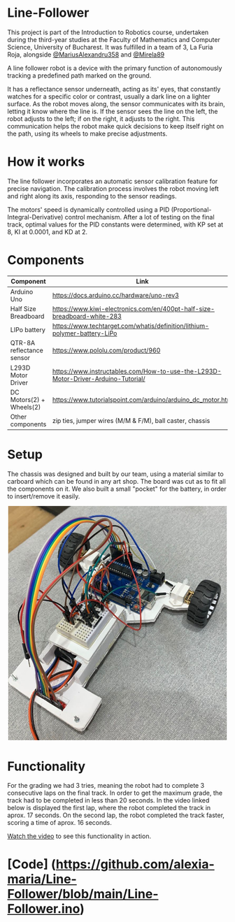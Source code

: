 # Line-Follower
This project is part of the Introduction to Robotics course, undertaken during the third-year studies at the Faculty of Mathematics and Computer Science, University of Bucharest. It was fulfilled in a team of 3, La Furia Roja, alongside [@MariusAlexandru358](https://github.com/MariusAlexandru358) and [@Mirela89](https://github.com/Mirela89)


A line follower robot is a device with the primary function of autonomously tracking a predefined path marked on the ground. 

It has a reflectance sensor underneath, acting as its' eyes, that constantly watches for a specific color or contrast, usually a dark line on a lighter surface. As the robot moves along, the sensor communicates with its brain, letting it know where the line is. If the sensor sees the line on the left, the robot adjusts to the left; if on the right, it adjusts to the right. This communication helps the robot make quick decisions to keep itself right on the path, using its wheels to make precise adjustments. 

# How it works
The line follower incorporates an automatic sensor calibration feature for precise navigation. The calibration process involves the robot moving left and right along its axis, responding to the sensor readings.

The motors' speed is dynamically controlled using a PID (Proportional-Integral-Derivative) control mechanism. After a lot of testing on the final track, optimal values for the PID constants were determined, with KP set at 8, KI at 0.0001, and KD at 2.

# Components

| Component  | Link |
| ------------- | ------------- |
| Arduino Uno  | https://docs.arduino.cc/hardware/uno-rev3|
| Half Size Breadboard  | https://www.kiwi-electronics.com/en/400pt-half-size-breadboard-white-283|
| LIPo battery | https://www.techtarget.com/whatis/definition/lithium-polymer-battery-LiPo|
| QTR-8A reflectance sensor  | https://www.pololu.com/product/960|
| L293D Motor Driver | https://www.instructables.com/How-to-use-the-L293D-Motor-Driver-Arduino-Tutorial/  |
| DC Motors(2) + Wheels(2) | https://www.tutorialspoint.com/arduino/arduino_dc_motor.htm |
| Other components | zip ties, jumper wires (M/M & F/M), ball caster, chassis |

# Setup
The chassis was designed and built by our team, using a material similar to carboard which can be found in any art shop. The board was cut as to fit all the components on it. We also built a small "pocket" for the battery, in order to insert/remove it easily.

<p align="center">
  <img src="Line-Follower-picture.jpeg" alt="Line-Follower-picture" width="500">
</p>

# Functionality
For the grading we had 3 tries, meaning the robot had to complete 3 consecutive laps on the final track. In order to get the maximum grade, the track had to be completed in less than 20 seconds. In the video linked below is displayed the first lap, where the robot completed the track in aprox. 17 seconds. On the second lap, the robot completed the track faster, scoring a time of aprox. 16 seconds.

[Watch the video](https://www.youtube.com/shorts/_sgrDiwM9yc) to see this functionality in action.


# [Code] (https://github.com/alexia-maria/Line-Follower/blob/main/Line-Follower.ino)
